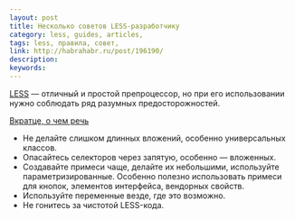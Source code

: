```yaml
---
layout: post
title: Несколько советов LESS-разработчику
category: less, guides, articles, 
tags: less, правила, совет, 
link: http://habrahabr.ru/post/196190/
description: 
keywords: 
---
```


<p><a href="/search/id41">LESS</a> — отличный и простой препроцессор, но при его использовании нужно соблюдать ряд разумных предосторожностей.</p>
<div class="panel panel-code"><div class="panel-heading"><p class="panel-title"><a href="#collapse_id_40" data-toggle="collapse" class="local-link collapsed">
	Вкратце, о чем речь
</a></p></div><div class="panel-collapse collapse" id="collapse_id_40"><div class="panel-body">
<ul>
<li>Не делайте слишком длинных вложений, особенно универсальных классов.</li>
<li>Опасайтесь селекторов через запятую, особенно — вложенных.</li>
<li>Создавайте примеси чаще, делайте их небольшими, используйте параметризированные. Особенно полезно использовать примеси для кнопок, элементов интерфейса, вендорных свойств.</li>
<li>Используйте переменные везде, где это возможно.</li>
<li>Не гонитесь за чистотой LESS-кода.</li>
</ul>
</div></div></div>
